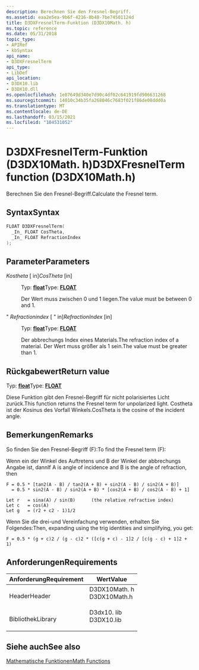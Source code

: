 ```yaml
---
description: Berechnen Sie den Fresnel-Begriff.
ms.assetid: eaa2e5ea-9b6f-4216-8b48-7be74501124d
title: D3DXFresnelTerm-Funktion (D3DX10Math. h)
ms.topic: reference
ms.date: 05/31/2018
topic_type:
- APIRef
- kbSyntax
api_name:
- D3DXFresnelTerm
api_type:
- LibDef
api_location:
- D3DX10.lib
- D3DX10.dll
ms.openlocfilehash: 1e87649d340e7d90c4df02c641919fd906631268
ms.sourcegitcommit: 14010c34b35fa268046c7683f021f86de08ddd0a
ms.translationtype: MT
ms.contentlocale: de-DE
ms.lasthandoff: 03/15/2021
ms.locfileid: "104531052"
---
```

# <a name="d3dxfresnelterm-function-d3dx10mathh"></a><span data-ttu-id="cfb3e-103">D3DXFresnelTerm-Funktion (D3DX10Math. h)</span><span class="sxs-lookup"><span data-stu-id="cfb3e-103">D3DXFresnelTerm function (D3DX10Math.h)</span></span>

<span data-ttu-id="cfb3e-104">Berechnen Sie den Fresnel-Begriff.</span><span class="sxs-lookup"><span data-stu-id="cfb3e-104">Calculate the Fresnel term.</span></span>

## <a name="syntax"></a><span data-ttu-id="cfb3e-105">Syntax</span><span class="sxs-lookup"><span data-stu-id="cfb3e-105">Syntax</span></span>


```C++
FLOAT D3DXFresnelTerm(
  _In_ FLOAT CosTheta,
  _In_ FLOAT RefractionIndex
);
```



## <a name="parameters"></a><span data-ttu-id="cfb3e-106">Parameter</span><span class="sxs-lookup"><span data-stu-id="cfb3e-106">Parameters</span></span>

<dl> <dt>

<span data-ttu-id="cfb3e-107">*Kostheta* \[ in\]</span><span class="sxs-lookup"><span data-stu-id="cfb3e-107">*CosTheta* \[in\]</span></span>
</dt> <dd>

<span data-ttu-id="cfb3e-108">Typ: **[ **float**](../winprog/windows-data-types.md)**</span><span class="sxs-lookup"><span data-stu-id="cfb3e-108">Type: **[**FLOAT**](../winprog/windows-data-types.md)**</span></span>

<span data-ttu-id="cfb3e-109">Der Wert muss zwischen 0 und 1 liegen.</span><span class="sxs-lookup"><span data-stu-id="cfb3e-109">The value must be between 0 and 1.</span></span>

</dd> <dt>

<span data-ttu-id="cfb3e-110">" *Refractionindex* \[ " in\]</span><span class="sxs-lookup"><span data-stu-id="cfb3e-110">*RefractionIndex* \[in\]</span></span>
</dt> <dd>

<span data-ttu-id="cfb3e-111">Typ: **[ **float**](../winprog/windows-data-types.md)**</span><span class="sxs-lookup"><span data-stu-id="cfb3e-111">Type: **[**FLOAT**](../winprog/windows-data-types.md)**</span></span>

<span data-ttu-id="cfb3e-112">Der abbrechungs Index eines Materials.</span><span class="sxs-lookup"><span data-stu-id="cfb3e-112">The refraction index of a material.</span></span> <span data-ttu-id="cfb3e-113">Der Wert muss größer als 1 sein.</span><span class="sxs-lookup"><span data-stu-id="cfb3e-113">The value must be greater than 1.</span></span>

</dd> </dl>

## <a name="return-value"></a><span data-ttu-id="cfb3e-114">Rückgabewert</span><span class="sxs-lookup"><span data-stu-id="cfb3e-114">Return value</span></span>

<span data-ttu-id="cfb3e-115">Typ: **[ **float**](../winprog/windows-data-types.md)**</span><span class="sxs-lookup"><span data-stu-id="cfb3e-115">Type: **[**FLOAT**](../winprog/windows-data-types.md)**</span></span>

<span data-ttu-id="cfb3e-116">Diese Funktion gibt den Fresnel-Begriff für nicht polarisiertes Licht zurück.</span><span class="sxs-lookup"><span data-stu-id="cfb3e-116">This function returns the Fresnel term for unpolarized light.</span></span> <span data-ttu-id="cfb3e-117">Costheta ist der Kosinus des Vorfall Winkels.</span><span class="sxs-lookup"><span data-stu-id="cfb3e-117">CosTheta is the cosine of the incident angle.</span></span>

## <a name="remarks"></a><span data-ttu-id="cfb3e-118">Bemerkungen</span><span class="sxs-lookup"><span data-stu-id="cfb3e-118">Remarks</span></span>

<span data-ttu-id="cfb3e-119">So finden Sie den Fresnel-Begriff (F):</span><span class="sxs-lookup"><span data-stu-id="cfb3e-119">To find the Fresnel term (F):</span></span>

<span data-ttu-id="cfb3e-120">Wenn ein der Winkel des Auftretens und B der Winkel der abbrechungs Angabe ist, dann</span><span class="sxs-lookup"><span data-stu-id="cfb3e-120">If A is angle of incidence and B is the angle of refraction, then</span></span>


```
F = 0.5 * [tan2(A - B) / tan2(A + B) + sin2(A - B) / sin2(A + B)]
  = 0.5 * sin2(A - B) / sin2(A + B) * [cos2(A + B) / cos2(A - B) + 1]

Let r   = sina(A) / sin(B)      (the relative refractive index)
Let c   = cos(A)
Let g   = (r2 + c2 - 1)1/2
```



<span data-ttu-id="cfb3e-121">Wenn Sie die drei-und Vereinfachung verwenden, erhalten Sie Folgendes:</span><span class="sxs-lookup"><span data-stu-id="cfb3e-121">Then, expanding using the trig identities and simplifying, you get:</span></span>


```
F = 0.5 * (g + c)2 / (g - c)2 * ([c(g + c) - 1]2 / [c(g - c) + 1]2 + 1)
```



## <a name="requirements"></a><span data-ttu-id="cfb3e-122">Anforderungen</span><span class="sxs-lookup"><span data-stu-id="cfb3e-122">Requirements</span></span>



| <span data-ttu-id="cfb3e-123">Anforderung</span><span class="sxs-lookup"><span data-stu-id="cfb3e-123">Requirement</span></span> | <span data-ttu-id="cfb3e-124">Wert</span><span class="sxs-lookup"><span data-stu-id="cfb3e-124">Value</span></span> |
|--------------------|-----------------------------------------------------------------------------------------|
| <span data-ttu-id="cfb3e-125">Header</span><span class="sxs-lookup"><span data-stu-id="cfb3e-125">Header</span></span><br/>  | <dl> <span data-ttu-id="cfb3e-126"><dt>D3DX10Math. h</dt></span><span class="sxs-lookup"><span data-stu-id="cfb3e-126"><dt>D3DX10Math.h</dt></span></span> </dl> |
| <span data-ttu-id="cfb3e-127">Bibliothek</span><span class="sxs-lookup"><span data-stu-id="cfb3e-127">Library</span></span><br/> | <dl> <span data-ttu-id="cfb3e-128"><dt>D3dx10. lib</dt></span><span class="sxs-lookup"><span data-stu-id="cfb3e-128"><dt>D3DX10.lib</dt></span></span> </dl>   |



## <a name="see-also"></a><span data-ttu-id="cfb3e-129">Siehe auch</span><span class="sxs-lookup"><span data-stu-id="cfb3e-129">See also</span></span>

<dl> <dt>

[<span data-ttu-id="cfb3e-130">Mathematische Funktionen</span><span class="sxs-lookup"><span data-stu-id="cfb3e-130">Math Functions</span></span>](d3d10-graphics-reference-d3dx10-functions-math.md)
</dt> </dl>

 

 
